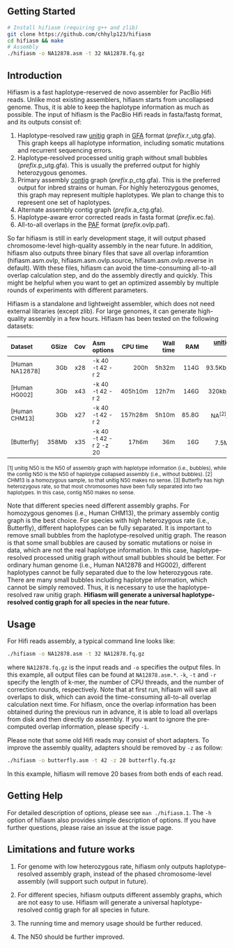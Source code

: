 ## Getting Started

```sh
# Install hifiasm (requiring g++ and zlib)
git clone https://github.com/chhylp123/hifiasm
cd hifiasm && make
# Assembly
./hifiasm -o NA12878.asm -t 32 NA12878.fq.gz
```

## Introduction

Hifiasm is a fast haplotype-reserved de novo assembler for PacBio
Hifi reads. Unlike most existing assemblers, hifiasm starts from uncollapsed
genome. Thus, it is able to keep the haplotype information as much as possible.
The input of hifiasm is the PacBio Hifi reads in fasta/fastq format, and its
outputs consist of: 

1. Haplotype-resolved raw [unitig][unitig] graph in [GFA][gfa] format
   (*prefix*.r\_utg.gfa). This graph keeps all haplotype information, including
   somatic mutations and recurrent sequencing errors.
2. Haplotype-resolved processed unitig graph without small bubbles
   (*prefix*.p\_utg.gfa). This is usually the preferred output for highly
   heterozygous genomes.
3. Primary assembly [contig][unitig] graph (*prefix*.p\_ctg.gfa). This is the
   preferred output for inbred strains or human. For highly heterozygous
   genomes, this graph may represent multiple haplotypes. We plan to change
   this to represent one set of haplotypes.
4. Alternate assembly contig graph (*prefix*.a\_ctg.gfa).
5. Haplotype-aware error corrected reads in fasta format (*prefix*.ec.fa).
6. All-to-all overlaps in the [PAF][paf] format (*prefix*.ovlp.paf).

So far hifiasm is still in early development stage, it will output phased
chromosome-level high-quality assembly in the near future. In addition, hifiasm
also outputs three binary files that save all overlap inforamtion
(hifiasm.asm.ovlp, hifiasm.asm.ovlp.source, hifiasm.asm.ovlp.reverse in default). With these files, hifiasm can avoid the time-consuming all-to-all overlap calculation step, and do the assembly
directly and quickly. This might be helpful when you want to get an optimized
assembly by multiple rounds of experiments with different parameters.

Hifiasm is a standalone and lightweight assembler, which does not need external
libraries (except zlib). For large genomes, it can generate high-quality
assembly in a few hours. Hifiasm has been tested on the following datasets:

|<sub>Dataset<sub>|<sub>GSize<sub>|<sub>Cov<sub>|<sub>Asm options<sub>|<sub>CPU time<sub>|<sub>Wall time<sub>|<sub>RAM<sub>|<sub>[unitig][unitig]/[contig][unitig] N50<sup>[1]</sup><sub>|
|:---------------|-----:|-----:|:---------------------|-------:|--------:|----:|----------------:|
|<sub>[Human NA12878]<sub>|<sub>3Gb<sub>|<sub>x28<sub>|<sub>-k 40 -t 42 -r 2<sub>|<sub>200h<sub>|    <sub>5h32m<sub>|<sub>114G<sub>|<sub>93.5Kb/21.5Mb<sub>|
|<sub>[Human HG002]<sub>|<sub>3Gb<sub>|<sub>x43<sub>|<sub>-k 40 -t 42 -r 2<sub>|<sub>405h10m<sub>|<sub>12h7m<sub>|<sub>146G<sub>|<sub>320kb/31.9Mb<sub>|
|<sub>[Human CHM13]<sub>|<sub>3Gb<sub>|<sub>x27<sub>|<sub>-k 40 -t 42 -r 2<sub>|<sub>157h28m<sub>|<sub>5h10m<sub>|<sub>85.8G<sub>|<sub>NA<sup>[2]</sup>/39.8Mb<sub>|
|<sub>[Butterfly]<sub>|<sub>358Mb<sub>|<sub>x35<sub>|<sub>-k 40 -t 42 -r 2 -z 20<sub>|<sub>17h6m<sub>|<sub>36m<sub>|<sub>16G<sub>|<sub>7.5Mb/NA<sup>[3]</sup><sub>|

<sub>[1] unitig N50 is the N50 of assembly graph with haplotype information (i.e., bubbles), while the contig N50 is the N50 of haplotype collapsed assembly (i.e., without bubbles).
[2] CHM13 is a homozygous sample, so that unitig N50 makes no sense.
[3] Butterfly has high heterozygous rate, so that most chromosomes have been fully separated into two haplotypes. In this case, contig N50 makes no sense.<sub>

Note that different species need different assembly graphs. For homozygous genomes (i.e., Human CHM13), the primary assembly contig graph is the best choice. 
For species with high heterozygous rate (i.e., Butterfly), different haplotypes can be fully separated. It is important to remove small bubbles from the haplotype-resolved unitig graph. The
reason is that some small bubbles are caused by somatic mutations or noise in data, which are not
the real haplotype information. In this case, haplotype-resolved processed unitig graph
without small bubbles should be better. For ordinary human genome (i.e., Human NA12878 and HG002), different haplotypes cannot be fully separated due to the low heterozygous rate. There are many small bubbles including haplotype information, which cannot be simply removed. Thus, it is necessary to use the haplotype-resolved raw unitig graph. **Hifiasm will generate a universal haplotype-resolved contig graph for all species in the near future.**

## Usage

For Hifi reads assembly, a typical command line looks like:

```sh
./hifiasm -o NA12878.asm -t 32 NA12878.fq.gz
```

where `NA12878.fq.gz` is the input reads and `-o` specifies the output files.
In this example, all output files can be found at `NA12878.asm.*`. `-k`, `-t`
and `-r` specify the length of k-mer, the number of CPU threads, and the number
of correction rounds, respectively. Note that at first run, hifiasm will save
all overlaps to disk, which can avoid the time-consuming all-to-all overlap
calculation next time. For hifiasm, once the overlap information has been
obtained during the previous run in advance, it is able to load all overlaps
from disk and then directly do assembly. If you want to ignore the pre-computed
overlap information, please specify `-i`.

Please note that some old Hifi reads may consist of short adapters. To improve
the assembly quality, adapters should be removed by `-z` as follow:

```sh
./hifiasm -o butterfly.asm -t 42 -z 20 butterfly.fq.gz
```

In this example, hifiasm will remove 20 bases from both ends of each read.

[unitig]: http://wgs-assembler.sourceforge.net/wiki/index.php/Celera_Assembler_Terminology
[gfa]: https://github.com/pmelsted/GFA-spec/blob/master/GFA-spec.md
[paf]: https://github.com/lh3/miniasm/blob/master/PAF.md

## Getting Help

For detailed description of options, please see `man ./hifiasm.1`.
The `-h` option of hifiasm also provides simple description of options. If you
have further questions, please raise an issue at the issue page.

## Limitations and future works

1. For genome with low heterozygous rate, hifiasm only outputs
   haplotype-resolved assembly graph, instead of the phased chromosome-level
   assembly (will support such output in future).

2. For different species, hifiasm outputs different assembly graphs, which are not easy to use.
   Hifiasm will generate a universal haplotype-resolved contig graph for all species in future.

3. The running time and memory usage should be further reduced.

4. The N50 should be further improved. 
